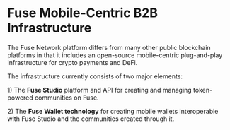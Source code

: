 # Fuse Mobile-Centric B2B Infrastructure

The Fuse Network platform differs from many other public blockchain platforms in that it includes an open-source mobile-centric plug-and-play infrastructure for crypto payments and DeFi.

The infrastructure currently consists of two major elements:

1\) The **Fuse Studio** platform and API for creating and managing token-powered communities on Fuse.

2\) The **Fuse Wallet technology** for creating mobile wallets interoperable with Fuse Studio and the communities created through it.     

